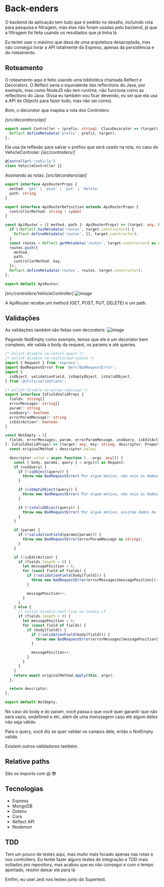 # Back-enders

O backend da aplicação tem tudo que é pedido no desafio, incluindo rota para pesquisa e filtragem, mas elas não foram usadas pelo backend, já que a filtragem foi feita usando os resultados que já tinha lá

Eu tentei usar o máximo que dava de uma arquitetura desacoplada, mas não consegui livrar a API totalmente do Express, apenas da persistência e do roteamento.

## Roteamento

O roteamento aqui é feito usando uma bibliotéca chamada Reflect e Decorators. O Reflect seria o equivalente das reflections do Java, por exemplo, mas como NodeJS não tem runtime, não funciona como as reflections do Java. (Essa eu também vou ficar devendo, eu sei que ela usa a API de Objects para fazer tudo, mas não sei como).

Bom, o decorator que mapeia a rota dos Controlers:

*[src/decorators/api]*
```ts
export const Controller = (prefix: string): ClassDecorator => (target) => {
  Reflect.defineMetadata('prefix', prefix, target);
};
```

Ela usa da reflexão para salvar o prefixo que será usado na rota, no caso do VehicleControler:
*[src/controllers/]*
```ts
@Controller('/vehicle')
class VehicleController {}
```

Assinando as rotas:
*[src/decorators/api]*
```ts
export interface ApiRouterProps {
  method: 'get' | 'post' | 'put' | 'delete'
  path: string
}

export interface ApiRouterDefinition extends ApiRouterProps {
  controllerMethod: string | symbol
}

const ApiRouter = ({ method, path }: ApiRouterProps) => (target: any, key: string, descriptor: PropertyDescriptor): void => {
  if (!Reflect.hasMetadata('routes', target.constructor)) {
    Reflect.defineMetadata('routes', [], target.constructor);
  }
  const routes = Reflect.getMetadata('routes', target.constructor) as Array<ApiRouterDefinition>;
  routes.push({
    method,
    path,
    controllerMethod: key,
  });
  Reflect.defineMetadata('routes', routes, target.constructor);
};

export default ApiRouter;
```

*[src/controllers/VehicleController]*
![image](https://user-images.githubusercontent.com/61890060/178385633-9afd1f03-6ccc-4781-af74-0956ca49b837.png)

A ApiRouter recebe um method (GET, POST, PUT, DELETE) e um path.

## Validações
As validações também são feitas com decorators:
![image](https://user-images.githubusercontent.com/61890060/178385960-92fdb9b5-416a-42ae-b51e-313192207ea9.png)

Pegondo NotEmpty como exemplo, temos que ele é um decorator bem complexo, ele valida o body da request, os params e até queries.

```ts
/* eslint-disable no-return-await */
/* eslint-disable no-restricted-syntax */
import { Request } from 'express';
import BadRequestError from '@err/BadRequestError';
import {
  isObject, validationField, isEmptyObject, isValidObject,
} from '@utils/validations';

/* eslint-disable no-param-reassign */
export interface IsFieldValidProps {
  fields: string[]
  errorMessages: string[]
  param?: string
  useQuery?: boolean
  errorParamMessage?: string
  isEditAction?: boolean
}

const NotEmpty = ({
  fields, errorMessages, param, errorParamMessage, useQuery, isEditAction,
}: IsFieldValidProps) => (target: any, key: string, descriptor: PropertyDescriptor) => {
  const originalMethod = descriptor.value;

  descriptor.value = async function (...args: any[]) {
    const { body, params, query } = args[0] as Request;
    if (useQuery) {
      if (!isObject(query)) {
        throw new BadRequestError('Por algum motivo, não veio os dados para filtragem.');
      }

      if (isEmptyObject(query)) {
        throw new BadRequestError('Por algum motivo, não veio os dados para filtragem.');
      }

      if (!isValidObject(query)) {
        throw new BadRequestError('Por algum motivo, existem dados de filtragens nulos.');
      }
    }

    if (param) {
      if (!validationField(params[param])) {
        throw new BadRequestError(errorParamMessage as string);
      }
    }

    if (!isEditAction) {
      if (fields.length > 0) {
        let messagePosition = 0;
        for (const field of fields) {
          if (!validationField(body[field])) {
            throw new BadRequestError(errorMessages[messagePosition]);
          }

          messagePosition++;
        }
      }
    } else {
      // eslint-disable-next-line no-lonely-if
      if (fields.length > 0) {
        let messagePosition = 0;
        for (const field of fields) {
          if (body[field]) {
            if (!validationField(body[field])) {
              throw new BadRequestError(errorMessages[messagePosition]);
            }

            messagePosition++;
          }
        }
      }
    }
    return await originalMethod.apply(this, args);
  };

  return descriptor;
};

export default NotEmpty;

```
No caso do body e do param, você passa o que você quer garantir que não será vazio, undefined e etc, além de uma menssagem caso ele algum deles não seja válido.

Para o query, você diz se quer validar os campos dele, então o NotEmpty valida.

Existem outros validadores também.

## Relative paths
São os imports com @ 😎

## Tecnologias
- Express
- MongoDB
- Dotenv
- Cors
- Reflect API
- Nodemon

## TDD
Tem um pouco de testes aqui, mas muito mais focado apenas nas rotas e nos controllers. Eu tentei fazer alguns testes de integração e TDD mais voltados pro repository, mas acabou que eu não consegui e com o tempo apertado, resolvi deixar ele para lá.

Emfim, eu usei Jest nos testes junto do Supertest.


